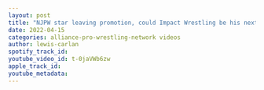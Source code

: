 ```yaml
---
layout: post
title: "NJPW star leaving promotion, could Impact Wrestling be his next destination?"
date: 2022-04-15
categories: alliance-pro-wrestling-network videos
author: lewis-carlan
spotify_track_id: 
youtube_video_id: t-0jaVWb6zw
apple_track_id: 
youtube_metadata: 
---
```

